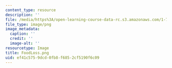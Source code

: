 ```yaml
---
content_type: resource
description: ''
file: /media/https%3A/open-learning-course-data-rc.s3.amazonaws.com/1-74-land-water-food-and-climate-fall-2020/ef41c5759dcd0fb8f6852cf5190f6c09_FoodLoss.png
file_type: image/png
image_metadata:
  caption: ''
  credit: ''
  image-alt: ''
resourcetype: Image
title: FoodLoss.png
uid: ef41c575-9dcd-0fb8-f685-2cf5190f6c09
---
```

